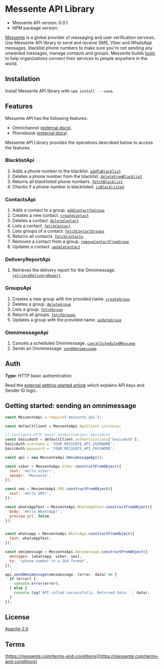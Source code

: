 # Messente API Library

- Messente API version: 0.0.1
- NPM package version: 

[Messente](https://messente.com) is a global provider of messaging and user verification services. Use Messente API library to send and receive SMS, Viber and WhatsApp messages, blacklist phone numbers to make sure you&#39;re not sending any unwanted messages, manage contacts and groups.  Messente builds [tools](https://messente.com/documentation) to help organizations connect their services to people anywhere in the world.

## Installation

Install Messente API library with `npm install  --save`.

## Features

Messente API has the following features:

- Omnichannel ([external docs](https://messente.com/documentation/omnichannel-api)),
- Phonebook ([external docs](https://messente.com/documentation/phonebook-api)).

Messente API Library provides the operations described below to access the features.

### BlacklistApi

1. Adds a phone number to the blacklist. [`addToBlacklist`](BlacklistApi.md#addtoblacklist)
1. Deletes a phone number from the blacklist. [`deleteFromBlacklist`](BlacklistApi.md#deletefromblacklist)
1. Returns all blacklisted phone numbers. [`fetchBlacklist`](BlacklistApi.md#fetchblacklist)
1. Checks if a phone number is blacklisted. [`isBlacklisted`](BlacklistApi.md#isblacklisted)

### ContactsApi

1. Adds a contact to a group. [`addContactToGroup`](ContactsApi.md#addcontacttogroup)
1. Creates a new contact. [`createContact`](ContactsApi.md#createcontact)
1. Deletes a contact. [`deleteContact`](ContactsApi.md#deletecontact)
1. Lists a contact. [`fetchContact`](ContactsApi.md#fetchcontact)
1. Lists groups of a contact. [`fetchContactGroups`](ContactsApi.md#fetchcontactgroups)
1. Returns all contacts. [`fetchContacts`](ContactsApi.md#fetchcontacts)
1. Removes a contact from a group. [`removeContactFromGroup`](ContactsApi.md#removecontactfromgroup)
1. Updates a contact. [`updateContact`](ContactsApi.md#updatecontact)

### DeliveryReportApi

1. Retrieves the delivery report for the Omnimessage. [`retrieveDeliveryReport`](DeliveryReportApi.md#retrievedeliveryreport)

### GroupsApi

1. Creates a new group with the provided name. [`createGroup`](GroupsApi.md#creategroup)
1. Deletes a group. [`deleteGroup`](GroupsApi.md#deletegroup)
1. Lists a group. [`fetchGroup`](GroupsApi.md#fetchgroup)
1. Returns all groups. [`fetchGroups`](GroupsApi.md#fetchgroups)
1. Updates a group with the provided name. [`updateGroup`](GroupsApi.md#updategroup)

### OmnimessageApi

1. Cancels a scheduled Omnimessage. [`cancelScheduledMessage`](OmnimessageApi.md#cancelscheduledmessage)
1. Sends an Omnimessage. [`sendOmnimessage`](OmnimessageApi.md#sendomnimessage)

## Auth

**Type**: HTTP basic authentication

Read the [external getting-started article](https://messente.com/documentation/getting-started) which explains API keys and Sender ID logic.

## Getting started: sending an omnimessage

```js
const MessenteApi = require('messente_api');

const defaultClient = MessenteApi.ApiClient.instance;

// Configure HTTP basic authorization: basicAuth
const basicAuth = defaultClient.authentications['basicAuth'];
basicAuth.username = 'YOUR_MESSENTE_API_USERNAME';
basicAuth.password = 'YOUR_MESSENTE_API_PASSWORD';

const api = new MessenteApi.OmnimessageApi();

const viber = MessenteApi.Viber.constructFromObject({
  text: 'Hello Viber!',
  sender: 'Messente',
});

const sms = MessenteApi.SMS.constructFromObject({
  text: 'Hello SMS!',
});

const whatsAppText = MessenteApi.WhatsAppText.constructFromObject({
  body: 'Hello WhatsApp!',
  preview_url: false,
});


const whatsapp = MessenteApi.WhatsApp.constructFromObject({
  text: whatsAppText,
});

const omnimessage = MessenteApi.Omnimessage.constructFromObject({
  messages: [whatsapp, viber, sms],
  to: '<phone number in e.164 format',
});

api.sendOmnimessage(omnimessage, (error, data) => {
  if (error) {
    console.error(error);
  } else {
    console.log('API called successfully. Returned data: ', data);
  }
});

```

## License

[Apache 2.0](http://www.apache.org/licenses/LICENSE-2.0.html)

## Terms

[https://messente.com/terms-and-conditions](https://messente.com/terms-and-conditions)
